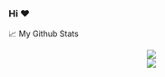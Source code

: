 ### Hi :heart: 

📈 My Github Stats
<br/>
<center>
<img src="https://github-readme-stats.vercel.app/api?username=APRILIANNINGRUM&count_private=true&theme=vue-dark">
<br>
<img src="https://github-readme-stats.vercel.app/api/top-langs/?username=APRILIANNINGRUM&theme=vue-dark">
<br/>
